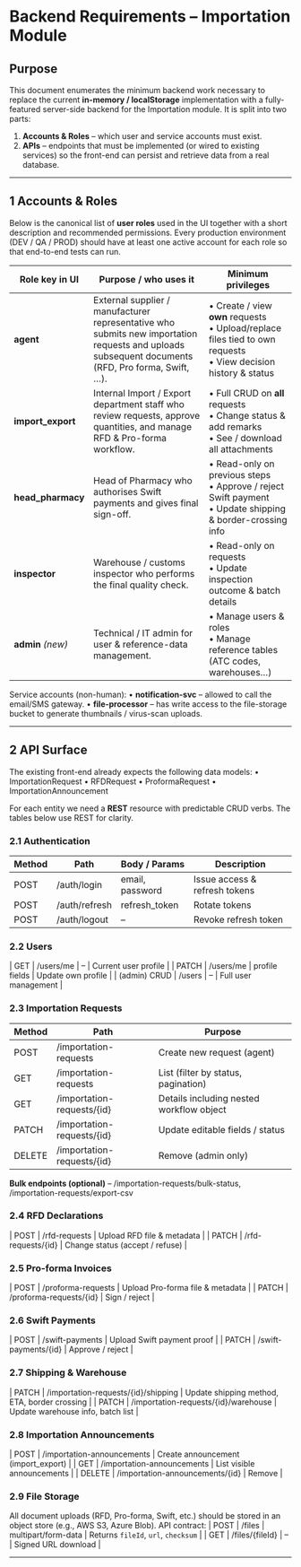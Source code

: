 Backend Requirements – Importation Module
========================================

Purpose
-------
This document enumerates the minimum backend work necessary to replace the current **in-memory / localStorage** implementation with a fully-featured server-side backend for the Importation module.  It is split into two parts:

1. **Accounts & Roles** – which user and service accounts must exist.
2. **APIs** – endpoints that must be implemented (or wired to existing services) so the front-end can persist and retrieve data from a real database.

--------------------------------------------------------------------

1  Accounts & Roles
-------------------
Below is the canonical list of **user roles** used in the UI together with a short description and recommended permissions.  Every production environment (DEV / QA / PROD) should have at least one active account for each role so that end-to-end tests can run.

| Role key in UI | Purpose / who uses it | Minimum privileges |
|----------------|-----------------------|--------------------|
| **agent** | External supplier / manufacturer representative who submits new importation requests and uploads subsequent documents (RFD, Pro forma, Swift, …). | • Create / view **own** requests<br/>• Upload/replace files tied to own requests<br/>• View decision history & status |
| **import_export** | Internal Import / Export department staff who review requests, approve quantities, and manage RFD & Pro-forma workflow. | • Full CRUD on **all** requests<br/>• Change status & add remarks<br/>• See / download all attachments |
| **head_pharmacy** | Head of Pharmacy who authorises Swift payments and gives final sign-off. | • Read-only on previous steps<br/>• Approve / reject Swift payment<br/>• Update shipping & border-crossing info |
| **inspector** | Warehouse / customs inspector who performs the final quality check. | • Read-only on requests<br/>• Update inspection outcome & batch details |
| **admin** *(new)* | Technical / IT admin for user & reference-data management. | • Manage users & roles<br/>• Manage reference tables (ATC codes, warehouses…) |

Service accounts (non-human):
• **notification-svc** – allowed to call the email/SMS gateway.
• **file-processor** – has write access to the file-storage bucket to generate thumbnails / virus-scan uploads.


--------------------------------------------------------------------

2  API Surface
--------------
The existing front-end already expects the following data models:
• ImportationRequest
• RFDRequest
• ProformaRequest
• ImportationAnnouncement

For each entity we need a **REST**  resource with predictable CRUD verbs.  The tables below use REST for clarity.

### 2.1 Authentication
| Method | Path | Body / Params | Description |
|--------|------|---------------|-------------|
| POST | /auth/login | email, password | Issue access & refresh tokens |
| POST | /auth/refresh | refresh_token | Rotate tokens |
| POST | /auth/logout | – | Revoke refresh token |

### 2.2 Users
| GET | /users/me | – | Current user profile |
| PATCH | /users/me | profile fields | Update own profile |
| (admin) CRUD | /users | – | Full user management |

### 2.3 Importation Requests
| Method | Path | Purpose |
|--------|------|---------|
| POST | /importation-requests | Create new request (agent) |
| GET | /importation-requests | List (filter by status, pagination) |
| GET | /importation-requests/{id} | Details including nested workflow object |
| PATCH | /importation-requests/{id} | Update editable fields / status |
| DELETE | /importation-requests/{id} | Remove (admin only) |

**Bulk endpoints (optional)** – /importation-requests/bulk-status, /importation-requests/export-csv

### 2.4 RFD Declarations
| POST | /rfd-requests | Upload RFD file & metadata |
| PATCH | /rfd-requests/{id} | Change status (accept / refuse) |

### 2.5 Pro-forma Invoices
| POST | /proforma-requests | Upload Pro-forma file & metadata |
| PATCH | /proforma-requests/{id} | Sign / reject |

### 2.6 Swift Payments
| POST | /swift-payments | Upload Swift payment proof |
| PATCH | /swift-payments/{id} | Approve / reject |

### 2.7 Shipping & Warehouse
| PATCH | /importation-requests/{id}/shipping | Update shipping method, ETA, border crossing |
| PATCH | /importation-requests/{id}/warehouse | Update warehouse info, batch list |

### 2.8 Importation Announcements
| POST | /importation-announcements | Create announcement (import_export) |
| GET | /importation-announcements | List visible announcements |
| DELETE | /importation-announcements/{id} | Remove |

### 2.9 File Storage
All document uploads (RFD, Pro-forma, Swift, etc.) should be stored in an object store (e.g., AWS S3, Azure Blob).  API contract:
| POST | /files | multipart/form-data | Returns `fileId`, `url`, `checksum` |
| GET | /files/{fileId} | – | Signed URL download |

--------------------------------------------------------------------

